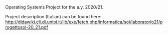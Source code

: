 Operating Systems Project for the a.y. 2020/21.

Project description (Italian) can be found here:
http://didawiki.cli.di.unipi.it/lib/exe/fetch.php/informatica/sol/laboratorio21/progettosol-20_21.pdf
